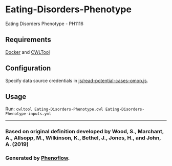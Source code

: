 # Eating-Disorders-Phenotype

Eating Disorders Phenotype - PH1116

## Requirements

[Docker](https://docs.docker.com/install/) and [CWLTool](https://github.com/common-workflow-language/cwltool#install)

## Configuration

Specify data source credentials in [js/read-potential-cases-omop.js](js/read-potential-cases-omop.js).

## Usage

Run: `cwltool Eating-Disorders-Phenotype.cwl Eating-Disorders-Phenotype-inputs.yml`

***

### Based on original definition developed by Wood, S., Marchant, A., Allsopp, M., Wilkinson, K., Bethel, J., Jones, H., and John, A. (2019)
### Generated by [Phenoflow](https://kclhi.org/phenoflow).
